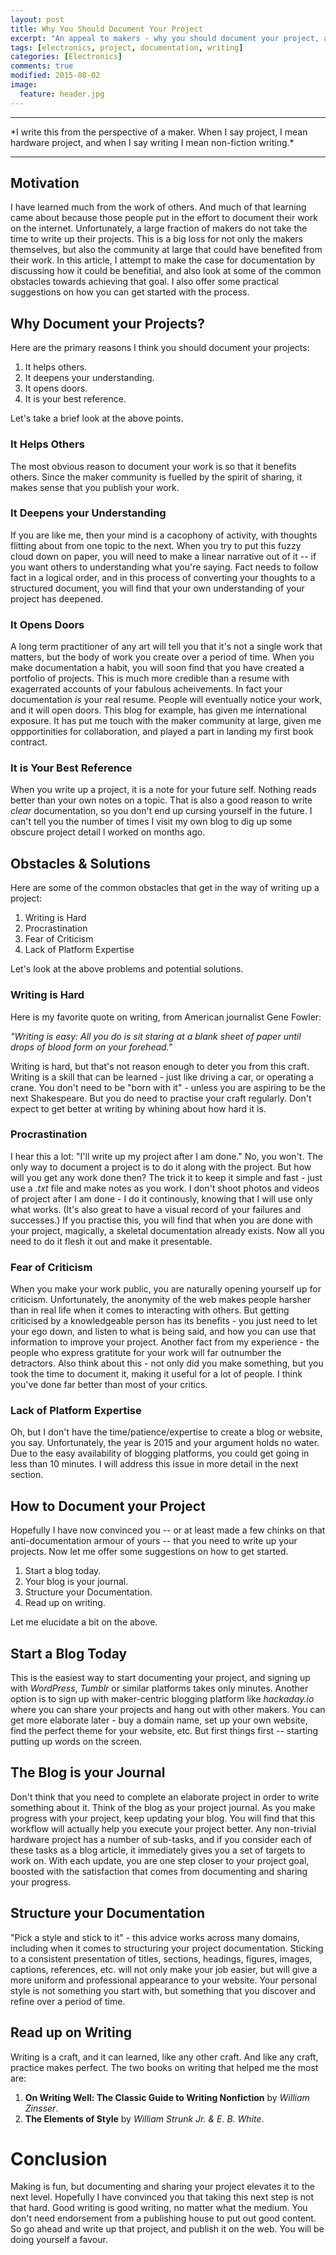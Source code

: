 ```yaml
---
layout: post
title: Why You Should Document Your Project
excerpt: "An appeal to makers - why you should document your project, and how you can do it."
tags: [electronics, project, documentation, writing]
categories: [Electronics]
comments: true
modified: 2015-08-02
image:
  feature: header.jpg
---
```


<hr />
*I write this from the perspective of a maker. When I say project, I mean hardware project, and when I say writing I mean non-fiction writing.*
<hr />

## Motivation

I have learned much from the work of others. And much of that learning
came about because those people put in the effort to document their work on the
internet. Unfortunately, a large fraction of makers do not take the
time to write up their projects. This is a big loss for not only the
makers themselves, but also the community at large that could have
benefited from their work. In this article, I attempt to make the case
for documentation by discussing how it could be benefitial, and also
look at some of the common obstacles towards achieving that goal. I
also offer some practical suggestions on how you can get started with
the process.

## Why Document your Projects?

Here are the primary reasons I think you should document your projects:

1. It helps others.
2. It deepens your understanding.
3. It opens doors.
4. It is your best reference.

Let's take a brief look at the above points.

### It Helps Others

The most obvious reason to document your work is so that it benefits
others. Since the maker community is fuelled by the spirit of sharing,
it makes sense that you publish your work.

### It Deepens your Understanding

If you are like me, then your mind is a cacophony of activity, with
thoughts flitting about from one topic to the next. When you try to
put this fuzzy cloud down on paper, you will need to make a linear
narrative out of it -- if you want others to understanding what you're
saying.  Fact needs to follow fact in a logical order, and in this
process of converting your thoughts to a structured document, you will
find that your own understanding of your project has deepened.

### It Opens Doors

A long term practitioner of any art will tell you that it's not a
single work that matters, but the body of work you create over a
period of time. When you make documentation a habit, you will soon
find that you have created a portfolio of projects. This is much more
credible than a resume with exagerrated accounts of your fabulous
acheivements. In fact your documentation *is* your real resume. People will
eventually notice your work, and it will open doors. This blog for
example, has given me international exposure. It has put me touch with
the maker community at large, given me oppportinities for
collaboration, and played a part in landing my first book contract.

### It is Your Best Reference

When you write up a project, it is a note for your future self.
Nothing reads better than your own notes on a topic. That is also a
good reason to write *clear* documentation, so you don't end up
cursing yourself in the future. I can't tell you the number of times I
visit my own blog to dig up some obscure project detail I worked
on months ago.

## Obstacles & Solutions

Here are some of the common obstacles that get in the way of writing
up a project:

1. Writing is Hard
2. Procrastination
3. Fear of Criticism
4. Lack of Platform Expertise

Let's look at the above problems and potential solutions.

### Writing is Hard

Here is my favorite quote on writing, from American journalist Gene Fowler:

*"Writing is easy: All you do is sit staring at a blank sheet of paper until drops of blood form on your forehead."*

Writing is hard, but that's not reason enough to deter you from this
craft. Writing is a skill that can be learned - just like driving a
car, or operating a crane. You don't need to be "born with it" -
unless you are aspiring to be the next Shakespeare. But you do need to
practise your craft regularly. Don't expect to get better at writing
by whining about how hard it is.

### Procrastination

I hear this a lot: "I'll write up my project after I am done." No, you
won't. The only way to document a project is to do it along with the
project. But how will you get any work done then? The trick it to keep
it simple and fast - just use a *.txt* file and make notes as you
work. I don't shoot photos and videos of project after I am done - I
do it continously, knowing that I will use only what works. (It's also
great to have a visual record of your failures and successes.) If you
practise this, you will find that when you are done with your project,
magically, a skeletal documentation already exists. Now all you need to
do it flesh it out and make it presentable.

### Fear of Criticism

When you make your work public, you are naturally opening yourself up
for criticism. Unfortunately, the anonymity of the web makes people
harsher than in real life when it comes to interacting with others. 
But getting criticised by a knowledgeable person has its
benefits - you just need to let your ego down, and listen to what is
being said, and how you can use that information to improve your
project. Another fact from my experience - the people who express
gratitute for your work will far outnumber the detractors. Also think
about this - not only did you make something, but you took the time to
document it, making it useful for a lot of people. I think you've done
far better than most of your critics.

### Lack of Platform Expertise

Oh, but I don't have the time/patience/expertise to create a blog or
website, you say. Unfortunately, the year is 2015 and your argument
holds no water. Due to the easy availability of blogging platforms,
you could get going in less than 10 minutes. I will address this issue 
in more detail in the next section.

## How to Document your Project 

Hopefully I have now convinced you -- or at least made a few chinks on
that anti-documentation armour of yours -- that you need to write up your
projects. Now let me offer some suggestions on how to get started.

1. Start a blog today.
2. Your blog is your journal.
3. Structure your Documentation.
4. Read up on writing.

Let me elucidate a bit on the above.

## Start a Blog Today

This is the easiest way to start documenting your project, and signing
up with *WordPress*, *Tumblr* or similar platforms takes only
minutes. Another option is to sign up with maker-centric blogging
platform like *hackaday.io* where you can share your projects and hang
out with other makers. You can get more elaborate later - buy a domain
name, set up your own website, find the perfect theme for your
website, etc. But first things first -- starting putting up words on
the screen.

## The Blog is your Journal

Don't think that you need to complete an elaborate project in order to
write something about it. Think of the blog as your project
journal. As you make progress with your project, keep updating your
blog. You will find that this workflow will actually help you
execute your project better. Any non-trivial hardware project has a
number of sub-tasks, and if you consider each of these tasks as a 
blog article, it immediately gives you a set of targets to work
on. With each update, you are one step closer to your project goal,
boosted with the satisfaction that comes from documenting and sharing
your progress.

## Structure your Documentation

"Pick a style and stick to it" - this advice works across many
domains, including when it comes to structuring your project
documentation. Sticking to a consistent presentation of titles,
sections, headings, figures, images, captions, references, etc. will
not only make your job easier, but will give a more uniform and
professional appearance to your website. Your personal style is not
something you start with, but something that you discover and refine 
over a period of time.

## Read up on Writing

Writing is a craft, and it can learned, like any other craft. And like
any craft, practice makes perfect. The two books on writing that
helped me the most are:

1. **On Writing Well: The Classic Guide to Writing Nonfiction** by *William Zinsser*.
2. **The Elements of Style** by *William Strunk Jr. & E. B. White*.

# Conclusion

Making is fun, but documenting and sharing your project elevates it 
to the next level. Hopefully I have convinced you that taking
this next step is not that hard. Good writing is good writing, no
matter what the medium. You don't need endorsement from a publishing
house to put out good content. So go ahead and write up that project,
and publish it on the web.  You will be doing yourself a favour.
